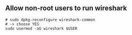 ## Allow non-root users to run wireshark

```shell
# sudo dpkg-reconfigure wireshark-common
# -> choose YES
sudo usermod -aG wireshark $USER
```
